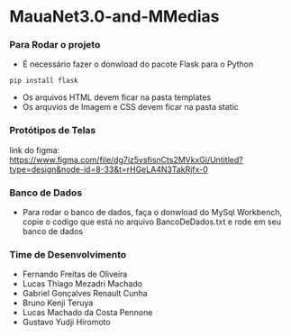 # MauaNet3.0-and-MMedias

### Para Rodar o projeto

* É necessário fazer o donwload do pacote Flask para o Python

```
pip install flask
```

* Os arquivos HTML devem ficar na pasta templates
* Os arquvios de Imagem e CSS devem ficar na pasta static

### Protótipos de Telas

link do figma:
https://www.figma.com/file/dg7iz5vsfisnCts2MVkxGi/Untitled?type=design&node-id=8-33&t=rHGeLA4N3TakRjfx-0

### Banco de Dados

* Para rodar o banco de dados, faça o donwload do MySql Workbench, copie o codigo que está no arquivo BancoDeDados.txt e rode em seu banco de dados

### Time de Desenvolvimento
* Fernando Freitas de Oliveira
* Lucas Thiago Mezadri Machado
* Gabriel Gonçalves Renault Cunha
* Bruno Kenji Teruya
* Lucas Machado da Costa Pennone
* Gustavo Yudji Hiromoto
